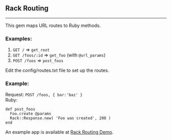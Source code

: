 ## Rack Routing
----
This gem maps URL routes to Ruby methods.


### Examples:

1. `GET /` => `get_root`
1. `GET /foos/:id` => `get_foo` (with `@url_params`)
1. `POST /foos` => `post_foos`

Edit the config/routes.txt file to set up the routes.

### Example:

Request: `POST /foos, { bar:'baz' }`  
Ruby:   

    def post_foos
      Foo.create @params
      Rack::Response.new( 'Foo was created', 200 )
    end

An example app is available at [Rack Routing Demo](https://github.com/iAmPlus/rack-routing-demo).
